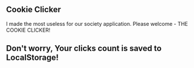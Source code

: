 ## Cookie Clicker
I made the most useless for our society application. Please welcome - THE COOKIE CLICKER!

## Don't worry, Your clicks count is saved to LocalStorage!